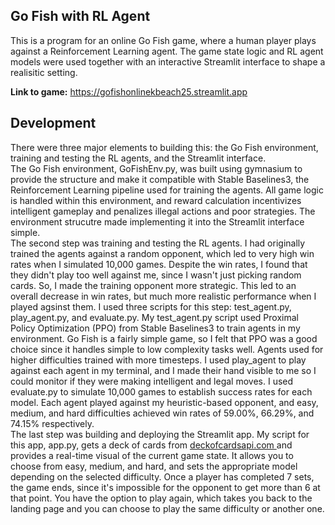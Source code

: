 ## Go Fish with RL Agent
This is a program for an online Go Fish game, where a human player plays against a Reinforcement Learning agent. The game state logic and RL agent models were used together with an interactive Streamlit interface to shape a realisitic setting.  

**Link to game:** https://gofishonlinekbeach25.streamlit.app  

## Development
There were three major elements to building this: the Go Fish environment, training and testing the RL agents, and the Streamlit interface.   
The Go Fish environment, GoFishEnv.py, was built using gymnasium to provide the structure and make it compatible with Stable Baselines3, the Reinforcement Learning pipeline used for training the agents. All game logic is handled within this environment, and reward calculation incentivizes intelligent gameplay and penalizes illegal actions and poor strategies. The environment strucutre made implementing it into the Streamlit interface simple.   
The second step was training and testing the RL agents. I had originally trained the agents against a random opponent, which led to very high win rates when I simulated 10,000 games. Despite the win rates, I found that they didn't play too well against me, since I wasn't just picking random cards. So, I made the training opponent more strategic. This led to an overall decrease in win rates, but much more realistic performance when I played agsinst them. I used three scripts for this step: test_agent.py, play_agent.py, and evaluate.py. My test_agent.py script used Proximal Policy Optimization (PPO) from Stable Baselines3 to train agents in my environment. Go Fish is a fairly simple game, so I felt that PPO was a good choice since it handles simple to low complexity tasks well. Agents used for higher difficulties trained with more timesteps. I used play_agent to play against each agent in my terminal, and I made their hand visible to me so I could monitor if they were making intelligent and legal moves. I used evaluate.py to simulate 10,000 games to establish success rates for each model. Each agent played against my heuristic-based opponent, and easy, medium, and hard difficulties achieved win rates of 59.00%, 66.29%, and 74.15% respectively.  
The last step was building and deploying the Streamlit app. My script for this app, app.py, gets a deck of cards from [deckofcardsapi.com ](https://deckofcardsapi.com) and provides a real-time visual of the current game state. It allows you to choose from easy, medium, and hard, and sets the appropriate model depending on the selected difficulty. Once a player has completed 7 sets, the game ends, since it's impossible for the opponent to get more than 6 at that point. You have the option to play again, which takes you back to the landing page and you can choose to play the same difficulty or another one. 
